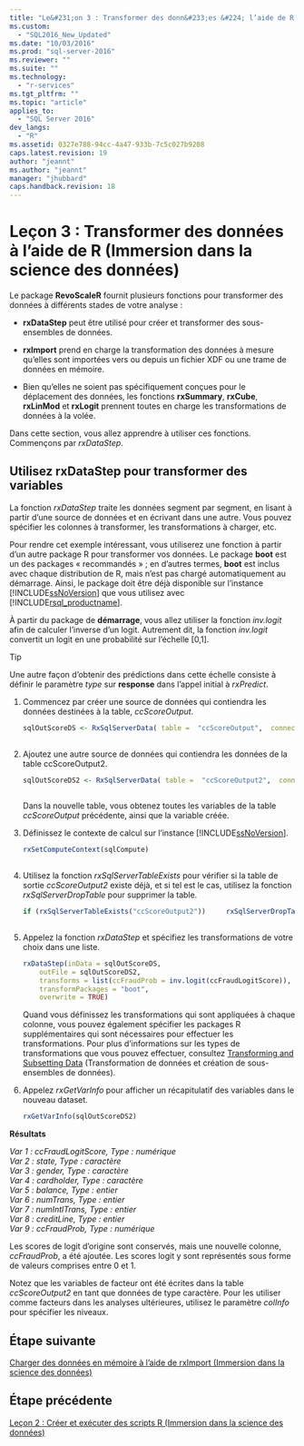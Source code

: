 ```yaml
---
title: "Le&#231;on 3 : Transformer des donn&#233;es &#224; l’aide de R (Immersion dans la science des donn&#233;es) | Microsoft Docs"
ms.custom: 
  - "SQL2016_New_Updated"
ms.date: "10/03/2016"
ms.prod: "sql-server-2016"
ms.reviewer: ""
ms.suite: ""
ms.technology: 
  - "r-services"
ms.tgt_pltfrm: ""
ms.topic: "article"
applies_to: 
  - "SQL Server 2016"
dev_langs: 
  - "R"
ms.assetid: 0327e788-94cc-4a47-933b-7c5c027b9208
caps.latest.revision: 19
author: "jeannt"
ms.author: "jeannt"
manager: "jhubbard"
caps.handback.revision: 18
---
```

# Le&#231;on 3 : Transformer des donn&#233;es &#224; l’aide de R (Immersion dans la science des donn&#233;es)
Le package **RevoScaleR** fournit plusieurs fonctions pour transformer des données à différents stades de votre analyse :  
  
-   **rxDataStep** peut être utilisé pour créer et transformer des sous-ensembles de données.  
  
-   **rxImport** prend en charge la transformation des données à mesure qu’elles sont importées vers ou depuis un fichier XDF ou une trame de données en mémoire.  
  
-   Bien qu’elles ne soient pas spécifiquement conçues pour le déplacement des données, les fonctions **rxSummary**, **rxCube**, **rxLinMod** et **rxLogit** prennent toutes en charge les transformations de données à la volée.  
  
Dans cette section, vous allez apprendre à utiliser ces fonctions. Commençons par *rxDataStep*.  
  
## Utilisez rxDataStep pour transformer des variables  
La fonction *rxDataStep* traite les données segment par segment, en lisant à partir d’une source de données et en écrivant dans une autre. Vous pouvez spécifier les colonnes à transformer, les transformations à charger, etc.  
  
Pour rendre cet exemple intéressant, vous utiliserez une fonction à partir d’un autre package R pour transformer vos données.  Le package **boot** est un des packages « recommandés » ; en d’autres termes, **boot** est inclus avec chaque distribution de R, mais n’est pas chargé automatiquement au démarrage. Ainsi, le package doit être déjà disponible sur l’instance [!INCLUDE[ssNoVersion](../../includes/ssnoversion-md.md)] que vous utilisez avec [!INCLUDE[rsql_productname](../../includes/rsql-productname-md.md)].  
  
À partir du package de **démarrage**, vous allez utiliser la fonction *inv.logit* afin de calculer l’inverse d’un logit. Autrement dit, la fonction *inv.logit* convertit un logit en une probabilité sur l’échelle [0,1].  
  
> [!TIP]  
> Une autre façon d’obtenir des prédictions dans cette échelle consiste à définir le paramètre *type* sur **response** dans l’appel initial à *rxPredict*.  
  
1.  Commencez par créer une source de données qui contiendra les données destinées à la table, *ccScoreOutput*.  
  
    ```R  
    sqlOutScoreDS <- RxSqlServerData( table =  "ccScoreOutput",  connectionString = sqlConnString, rowsPerRead = sqlRowsPerRead )  
  
    ```  
  
2.  Ajoutez une autre source de données qui contiendra les données de la table ccScoreOutput2.  
  
    ```R  
    sqlOutScoreDS2 <- RxSqlServerData( table =  "ccScoreOutput2",  connectionString = sqlConnString, rowsPerRead = sqlRowsPerRead )  
  
    ```  
  
    Dans la nouvelle table, vous obtenez toutes les variables de la table *ccScoreOutput* précédente, ainsi que la variable créée.  
  
3.  Définissez le contexte de calcul sur l’instance [!INCLUDE[ssNoVersion](../../includes/ssnoversion-md.md)].  
  
    ```R  
    rxSetComputeContext(sqlCompute)  
  
    ```  
  
4.  Utilisez la fonction *rxSqlServerTableExists* pour vérifier si la table de sortie *ccScoreOutput2* existe déjà, et si tel est le cas, utilisez la fonction *rxSqlServerDropTable* pour supprimer la table.  
  
    ```R    
    if (rxSqlServerTableExists("ccScoreOutput2"))     rxSqlServerDropTable("ccScoreOutput2")  
  
    ```  
  
5.  Appelez la fonction *rxDataStep* et spécifiez les transformations de votre choix dans une liste.  
  
    ```R  
    rxDataStep(inData = sqlOutScoreDS,   
        outFile = sqlOutScoreDS2,         
        transforms = list(ccFraudProb = inv.logit(ccFraudLogitScore)),        
        transformPackages = "boot",   
        overwrite = TRUE)    
    ```  
  
    Quand vous définissez les transformations qui sont appliquées à chaque colonne, vous pouvez également spécifier les packages R supplémentaires qui sont nécessaires pour effectuer les transformations.  Pour plus d’informations sur les types de transformations que vous pouvez effectuer, consultez [Transforming and Subsetting Data](https://msdn.microsoft.com/microsoft-r/scaler-user-guide-data-transform) (Transformation de données et création de sous-ensembles de données).
  
6.  Appelez *rxGetVarInfo* pour afficher un récapitulatif des variables dans le nouveau dataset.  
  
    ```R  
    rxGetVarInfo(sqlOutScoreDS2)  
    ```  
  
**Résultats**  
  
*Var 1 : ccFraudLogitScore, Type : numérique*  
*Var 2 : state, Type : caractère*  
*Var 3 : gender, Type : caractère*  
*Var 4 : cardholder, Type : caractère*  
*Var 5 : balance, Type : entier*  
*Var 6 : numTrans, Type : entier*  
*Var 7 : numIntlTrans, Type : entier*  
*Var 8 : creditLine, Type : entier*  
*Var 9 : ccFraudProb, Type : numérique*  
  
Les scores de logit d’origine sont conservés, mais une nouvelle colonne, *ccFraudProb*, a été ajoutée. Les scores logit y sont représentés sous forme de valeurs comprises entre 0 et 1. 

Notez que les variables de facteur ont été écrites dans la table *ccScoreOutput2* en tant que données de type caractère.  Pour les utiliser comme facteurs dans les analyses ultérieures, utilisez le paramètre *colInfo* pour spécifier les niveaux.  

  
## Étape suivante  
[Charger des données en mémoire à l’aide de rxImport &#40;Immersion dans la science des données&#41;](../../advanced-analytics/r-services/load-data-into-memory-using-rximport-data-science-deep-dive.md)  
  
## Étape précédente  
[Leçon 2 : Créer et exécuter des scripts R &#40;Immersion dans la science des données&#41;](../../advanced-analytics/r-services/lesson-2-create-and-run-r-scripts-data-science-deep-dive.md)  
  
  
  
